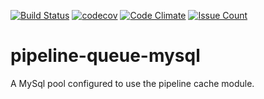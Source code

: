 [![Build Status](https://travis-ci.org/scull7/pipeline-queue-mysql.svg?branch=master)](https://travis-ci.org/scull7/pipeline-queue-mysql)
[![codecov](https://codecov.io/gh/scull7/pipeline-queue-mysql/branch/master/graph/badge.svg)](https://codecov.io/gh/scull7/pipeline-queue-mysql)
[![Code Climate](https://codeclimate.com/github/scull7/pipeline-queue-mysql/badges/gpa.svg)](https://codeclimate.com/github/scull7/pipeline-queue-mysql)
[![Issue Count](https://codeclimate.com/github/scull7/pipeline-queue-mysql/badges/issue_count.svg)](https://codeclimate.com/github/scull7/pipeline-queue-mysql)

# pipeline-queue-mysql
A MySql pool configured to use the pipeline cache module.

